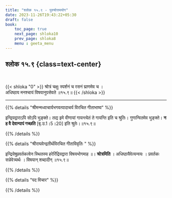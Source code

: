 ```yaml
---
title: "श्लोक १५.९ - पुरुषोत्तमयोग"
date: 2023-11-26T19:43:22+05:30
draft: false
book:
    toc_page: true
    next_page: shloka10
    prev_page: shloka8
    menu : geeta_menu
---
```




## श्लोक १५.९ {class=text-center}

<br/>

{{< shloka  "0"  >}}
श्रोत्रं चक्षुः स्पर्शनं च रसनं घ्राणमेव च ।  
अधिष्ठाय मनश्चायं विषयानुपसेवते ॥१५.९॥
{{< /shloka >}}

---


{{% details "श्रीमन्मध्वाचार्यभगवत्पादाचर्य विरचित  गीताभाष्य" %}}

इन्द्रियद्वाराऽपि सोऽपि भुङ्क्ते। 
तद्य इमे वीणायां गायन्त्येतं ते गायन्ति इति च श्रुतिः। 
गुणान्वितमेव भुङ्क्ते। 
**न ह वै देवान्पापं गच्छति** [बृ.उ.1।5।20] 
इति श्रुतेः।॥१५.९॥

{{% /details %}}



{{% details "श्रीराघवेन्द्रतीर्थविरचित गीताविवृतिः " %}}

इन्द्रियेषुप्रवर्तकत्वेन स्थितस्य हरेरिंद्रियद्वारा 
विषयभोगमाह ॥। **श्रोत्रमिति** । 
अधिष्ठायैवेत्यन्वयः । प्रवर्तकः सन्नेवेत्र्यर्थः । 
विषयान्‌ शब्दादीन्‌ ॥१५.९॥

{{% /details %}}



{{% details "पद विचार" %}}


{{% /details %}}
